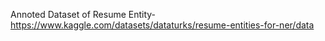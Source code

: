 Annoted Dataset of Resume Entity- https://www.kaggle.com/datasets/dataturks/resume-entities-for-ner/data
